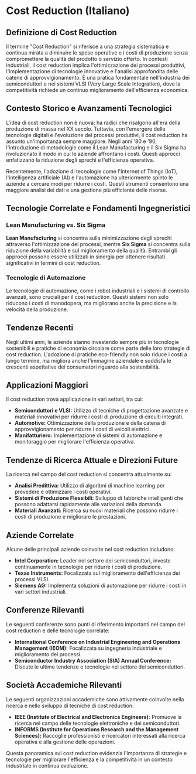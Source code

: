 # Cost Reduction (Italiano)

## Definizione di Cost Reduction

Il termine "Cost Reduction" si riferisce a una strategia sistematica e continua mirata a diminuire le spese operative e i costi di produzione senza compromettere la qualità del prodotto o servizio offerto. In contesti industriali, il cost reduction implica l'ottimizzazione dei processi produttivi, l'implementazione di tecnologie innovative e l'analisi approfondita delle catene di approvvigionamento. È una pratica fondamentale nell'industria dei semiconduttori e nei sistemi VLSI (Very Large Scale Integration), dove la competitività richiede un continuo miglioramento dell'efficienza economica.

## Contesto Storico e Avanzamenti Tecnologici

L'idea di cost reduction non è nuova; ha radici che risalgono all'era della produzione di massa nel XX secolo. Tuttavia, con l'emergere delle tecnologie digitali e l'evoluzione dei processi produttivi, il cost reduction ha assunto un'importanza sempre maggiore. Negli anni '80 e '90, l'introduzione di metodologie come il Lean Manufacturing e il Six Sigma ha rivoluzionato il modo in cui le aziende affrontano i costi. Questi approcci enfatizzano la riduzione degli sprechi e l'efficienza operativa.

Recentemente, l'adozione di tecnologie come l'Internet of Things (IoT), l'intelligenza artificiale (AI) e l'automazione ha ulteriormente spinto le aziende a cercare modi per ridurre i costi. Questi strumenti consentono una maggiore analisi dei dati e una gestione più efficiente delle risorse.

## Tecnologie Correlate e Fondamenti Ingegneristici

### Lean Manufacturing vs. Six Sigma

**Lean Manufacturing** si concentra sulla minimizzazione degli sprechi attraverso l'ottimizzazione dei processi, mentre **Six Sigma** si concentra sulla riduzione della variabilità e sul miglioramento della qualità. Entrambi gli approcci possono essere utilizzati in sinergia per ottenere risultati significativi in termini di cost reduction.

### Tecnologie di Automazione

Le tecnologie di automazione, come i robot industriali e i sistemi di controllo avanzati, sono cruciali per il cost reduction. Questi sistemi non solo riducono i costi di manodopera, ma migliorano anche la precisione e la velocità della produzione.

## Tendenze Recenti

Negli ultimi anni, le aziende stanno investendo sempre più in tecnologie sostenibili e pratiche di economia circolare come parte delle loro strategie di cost reduction. L'adozione di pratiche eco-friendly non solo riduce i costi a lungo termine, ma migliora anche l'immagine aziendale e soddisfa le crescenti aspettative dei consumatori riguardo alla sostenibilità.

## Applicazioni Maggiori

Il cost reduction trova applicazione in vari settori, tra cui:

- **Semiconduttori e VLSI:** Utilizzo di tecniche di progettazione avanzate e materiali innovativi per ridurre i costi di produzione di circuiti integrati.
- **Automotive:** Ottimizzazione della produzione e della catena di approvvigionamento per ridurre i costi di veicoli elettrici.
- **Manifatturiero:** Implementazione di sistemi di automazione e monitoraggio per migliorare l'efficienza operativa.

## Tendenze di Ricerca Attuale e Direzioni Future

La ricerca nel campo del cost reduction si concentra attualmente su:

- **Analisi Predittiva:** Utilizzo di algoritmi di machine learning per prevedere e ottimizzare i costi operativi.
- **Sistemi di Produzione Flessibili:** Sviluppo di fabbriche intelligenti che possono adattarsi rapidamente alle variazioni della domanda.
- **Materiali Avanzati:** Ricerca su nuovi materiali che possono ridurre i costi di produzione e migliorare le prestazioni.

## Aziende Correlate

Alcune delle principali aziende coinvolte nel cost reduction includono:

- **Intel Corporation:** Leader nel settore dei semiconduttori, investe continuamente in tecnologie per ridurre i costi di produzione.
- **Texas Instruments:** Focalizzata sul miglioramento dell'efficienza dei processi VLSI.
- **Siemens AG:** Implementa soluzioni di automazione per ridurre i costi in vari settori industriali.

## Conferenze Rilevanti

Le seguenti conferenze sono punti di riferimento importanti nel campo del cost reduction e delle tecnologie correlate:

- **International Conference on Industrial Engineering and Operations Management (IEOM):** Focalizzata su ingegneria industriale e miglioramento dei processi.
- **Semiconductor Industry Association (SIA) Annual Conference:** Discute le ultime tendenze e tecnologie nel settore dei semiconduttori.

## Società Accademiche Rilevanti

Le seguenti organizzazioni accademiche sono attivamente coinvolte nella ricerca e nello sviluppo di tecniche di cost reduction:

- **IEEE (Institute of Electrical and Electronics Engineers):** Promuove la ricerca nel campo delle tecnologie elettroniche e dei semiconduttori.
- **INFORMS (Institute for Operations Research and the Management Sciences):** Raccoglie professionisti e ricercatori interessati alla ricerca operativa e alla gestione delle operazioni.

Questa panoramica sul cost reduction evidenzia l'importanza di strategie e tecnologie per migliorare l'efficienza e la competitività in un contesto industriale in continua evoluzione.